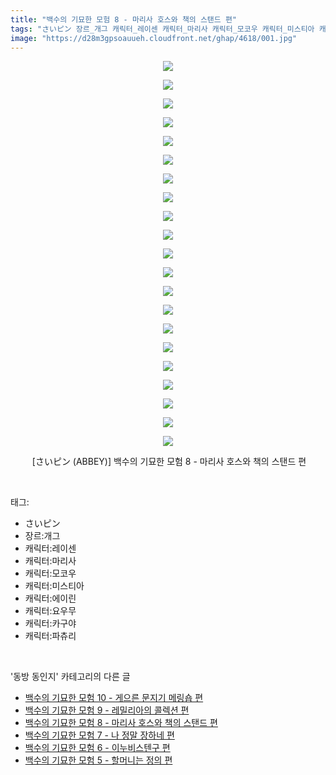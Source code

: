 ```yaml
---
title: "백수의 기묘한 모험 8 - 마리사 호스와 책의 스탠드 편"
tags: "さいピン 장르_개그 캐릭터_레이센 캐릭터_마리사 캐릭터_모코우 캐릭터_미스티아 캐릭터_에이린 캐릭터_요우무 캐릭터_카구야 캐릭터_파츄리 abbey 동방_동인지"
image: "https://d28m3gpsoauueh.cloudfront.net/ghap/4618/001.jpg"
---
```

<div class="article">
<p style="text-align: center; clear: none; float: none;"><img src="{{ site.imgserver4 }}/ghap/4618/001.jpg"/></p>
<p style="text-align: center; clear: none; float: none;"><img src="{{ site.imgserver4 }}/ghap/4618/002.png"/></p>
<p style="text-align: center; clear: none; float: none;"><img src="{{ site.imgserver4 }}/ghap/4618/003.jpg"/></p>
<p style="text-align: center; clear: none; float: none;"><img src="{{ site.imgserver4 }}/ghap/4618/004.jpg"/></p>
<p style="text-align: center; clear: none; float: none;"><img src="{{ site.imgserver4 }}/ghap/4618/005.jpg"/></p>
<p style="text-align: center; clear: none; float: none;"><img src="{{ site.imgserver4 }}/ghap/4618/006.jpg"/></p>
<p style="text-align: center; clear: none; float: none;"><img src="{{ site.imgserver4 }}/ghap/4618/007.jpg"/></p>
<p style="text-align: center; clear: none; float: none;"><img src="{{ site.imgserver4 }}/ghap/4618/008.jpg"/></p>
<p style="text-align: center; clear: none; float: none;"><img src="{{ site.imgserver4 }}/ghap/4618/009.jpg"/></p>
<p style="text-align: center; clear: none; float: none;"><img src="{{ site.imgserver4 }}/ghap/4618/010.jpg"/></p>
<p style="text-align: center; clear: none; float: none;"><img src="{{ site.imgserver4 }}/ghap/4618/011.jpg"/></p>
<p style="text-align: center; clear: none; float: none;"><img src="{{ site.imgserver4 }}/ghap/4618/012.jpg"/></p>
<p style="text-align: center; clear: none; float: none;"><img src="{{ site.imgserver4 }}/ghap/4618/013.jpg"/></p>
<p style="text-align: center; clear: none; float: none;"><img src="{{ site.imgserver4 }}/ghap/4618/014.jpg"/></p>
<p style="text-align: center; clear: none; float: none;"><img src="{{ site.imgserver4 }}/ghap/4618/015.jpg"/></p>
<p style="text-align: center; clear: none; float: none;"><img src="{{ site.imgserver4 }}/ghap/4618/016.jpg"/></p>
<p style="text-align: center; clear: none; float: none;"><img src="{{ site.imgserver4 }}/ghap/4618/017.jpg"/></p>
<p style="text-align: center; clear: none; float: none;"><img src="{{ site.imgserver4 }}/ghap/4618/018.jpg"/></p>
<p style="text-align: center; clear: none; float: none;"><img src="{{ site.imgserver4 }}/ghap/4618/019.jpg"/></p>
<p style="text-align: center; clear: none; float: none;"><img src="{{ site.imgserver4 }}/ghap/4618/020.jpg"/></p>
<p style="text-align: center; clear: none; float: none;"><img src="{{ site.imgserver4 }}/ghap/4618/021.jpg"/></p>
<p style="text-align: center; clear: none; float: none;"> [さいピン (ABBEY)] 백수의 기묘한 모험 8 - 마리사 호스와 책의 스탠드 편</p>
</div><br/>
<div class="tagTrail">
<p>태그: </p>
<ul>
<li>さいピン</li>
<li>장르:개그</li>
<li>캐릭터:레이센</li>
<li>캐릭터:마리사</li>
<li>캐릭터:모코우</li>
<li>캐릭터:미스티아</li>
<li>캐릭터:에이린</li>
<li>캐릭터:요우무</li>
<li>캐릭터:카구야</li>
<li>캐릭터:파츄리</li>
</ul>
</div><br/>
<div class="another">
<p>'동방 동인지' 카테고리의 다른 글</p>
<ul>
<li><a href="/ghap_4620">백수의 기묘한 모험 10 - 게으른 문지기 메링숍 편</a></li>
<li><a href="/ghap_4619">백수의 기묘한 모험 9 - 레밀리아의 콜렉션 편</a></li>
<li><a href="/ghap_4618">백수의 기묘한 모험 8 - 마리사 호스와 책의 스탠드 편</a></li>
<li><a href="/ghap_4617">백수의 기묘한 모험 7 - 나 정말 장하네 편</a></li>
<li><a href="/ghap_4616">백수의 기묘한 모험 6 - 이누비스텐구 편</a></li>
<li><a href="/ghap_4615">백수의 기묘한 모험 5 - 할머니는 정의 편</a></li>
</ul>
</div><br/>
<div class="cb_module cb_fluid">
<div class="cb_wrt cb_profile">
</div><!-- commentList close -->
</div><br/>
